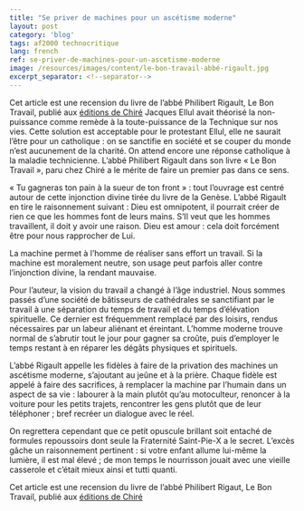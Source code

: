 ```yaml
---
title: "Se priver de machines pour un ascétisme moderne"
layout: post
category: 'blog'
tags: af2000 technocritique
lang: french
ref: se-priver-de-machines-pour-un-ascetisme-moderne
image: /resources/images/content/le-bon-travail-abbé-rigault.jpg
excerpt_separator: <!--separator-->
---
```


Cet article est une recension du livre de l’abbé Philibert Rigault, Le Bon Travail, publié aux [éditions de Chiré](http://www.chire.fr/A-205713-le-bon-travail-precede-de-testament-d-inventeur.aspx)
Jacques Ellul avait théorisé la non-puissance comme remède à la toute-puissance de la Technique sur nos vies. Cette solution est acceptable pour le protestant Ellul, elle ne saurait l’être pour un catholique : on se sanctifie en société et se couper du monde n’est aucunement de la charité. On attend encore une réponse catholique à la maladie technicienne. L’abbé Philibert Rigault dans son livre « Le Bon Travail », paru chez Chiré a le mérite de faire un premier pas dans ce sens.

<!--separator-->

« Tu gagneras ton pain à la sueur de ton front » : tout l’ouvrage est centré autour de cette injonction divine tirée du livre de la Genèse. L’abbé Rigault en tire le raisonnement suivant : Dieu est omnipotent, il pourrait créer de rien ce que les hommes font de leurs mains. S’Il veut que les hommes travaillent, il doit y avoir une raison. Dieu est amour : cela doit forcément être pour nous rapprocher de Lui.

La machine permet à l’homme de réaliser sans effort un travail. Si la machine est moralement neutre, son usage peut parfois aller contre l’injonction divine, la rendant mauvaise.

Pour l’auteur, la vision du travail a changé à l’âge industriel. Nous sommes passés d’une société de bâtisseurs de cathédrales se sanctifiant par le travail à une séparation du temps de travail et du temps d’élévation spirituelle. Ce dernier est fréquemment remplacé par des loisirs, rendus nécessaires par un labeur aliénant et éreintant. L’homme moderne trouve normal de s’abrutir tout le jour pour gagner sa croûte, puis d’employer le temps restant à en réparer les dégâts physiques et spirituels.

L’abbé Rigault appelle les fidèles à faire de la privation des machines un ascétisme moderne, s’ajoutant au jeûne et à la prière. Chaque fidèle est appelé à faire des sacrifices, à remplacer la machine par l’humain dans un aspect de sa vie : labourer à la main plutôt qu’au motoculteur, renoncer à la voiture pour les petits trajets, rencontrer les gens plutôt que de leur téléphoner ; bref recréer un dialogue avec le réel.

On regrettera cependant que ce petit opuscule brillant soit entaché de formules repoussoirs dont seule la Fraternité Saint-Pie-X a le secret. L’excès gâche un raisonnement pertinent : si votre enfant allume lui-même la lumière, il est mal élevé ; de mon temps le nourrisson jouait avec une vieille casserole et c’était mieux ainsi et tutti quanti.

Cet article est une recension du livre de l’abbé Philibert Rigaut, Le Bon Travail, publié aux [éditions de Chiré](http://www.chire.fr/A-205713-le-bon-travail-precede-de-testament-d-inventeur.aspx)